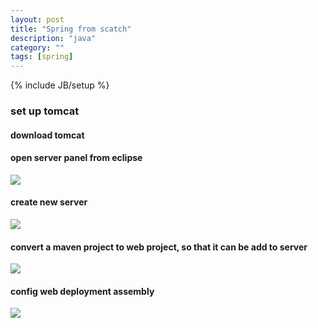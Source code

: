 ```yaml
---
layout: post
title: "Spring from scatch"
description: "java"
category: ""
tags: [spring]
---
```

{% include JB/setup %}

### set up tomcat

#### download tomcat

#### open server panel from eclipse

![](http://i.imgur.com/UiEp7sH.png)

#### create new server

![](http://i.imgur.com/EPrfwy6.png)

#### convert a maven project to web project, so that it can be add to server

![](http://i.imgur.com/YZ9hxhm.png)

#### config web deployment assembly
![](http://i.imgur.com/ioejpSY.png)


